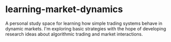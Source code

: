# learning-market-dynamics
A personal study space for learning how simple trading systems behave in dynamic markets. I'm exploring basic strategies with the hope of developing research ideas about algorithmic trading and market interactions.
